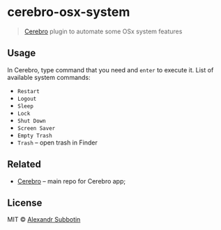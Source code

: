# cerebro-osx-system

> [Cerebro](https://cerebroapp.com) plugin to automate some OSx system features

## Usage

In Cerebro, type command that you need and `enter` to execute it. List of available system commands:

* `Restart`
* `Logout`
* `Sleep`
* `Lock`
* `Shut Down`
* `Screen Saver`
* `Empty Trash`
* `Trash` – open trash in Finder

## Related

- [Cerebro](http://github.com/KELiON/cerebro) – main repo for Cerebro app;

## License

MIT © [Alexandr Subbotin](http://asubbotin.ru)
